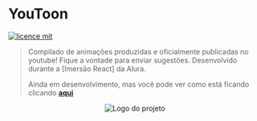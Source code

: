 # YouToon 

[![licence mit](https://img.shields.io/github/license/tiagoalcantara/youtoon)](https://github.com/tiagoalcantara/youtoon/blob/master/LICENSE)

> Compilado de animações produzidas e oficialmente publicadas no youtube! Fique a vontade para enviar sugestões. Desenvolvido durante a [Imersão React] da Alura.
>
> Ainda em desenvolvimento, mas você pode ver como está ficando clicando [**aqui**](https://youtoon.vercel.app/)

<p align="center">
  <img alt="Logo do projeto" src="./docs/logo.png" />
</p>
